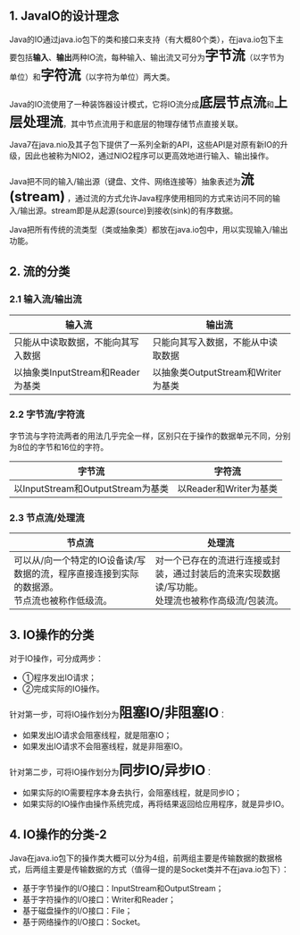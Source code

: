 ## 1. JavaIO的设计理念

Java的IO通过java.io包下的类和接口来支持（有大概80个类），在java.io包下主要包括**输入**、**输出**两种IO流，每种输入、输出流又可分为<font size=5>**字节流**</font>（以字节为单位）和<font size=5>**字符流**</font>（以字符为单位）两大类。

Java的IO流使用了一种装饰器设计模式，它将IO流分成<font size=5>**底层节点流**</font>和<font size=5>**上层处理流**</font>，其中节点流用于和底层的物理存储节点直接关联。

Java7在java.nio及其子包下提供了一系列全新的API，这些API是对原有新IO的升级，因此也被称为NIO2，通过NIO2程序可以更高效地进行输入、输出操作。

Java把不同的输入/输出源（键盘、文件、网络连接等）抽象表述为<font size=5>**流(stream)**</font> ，通过流的方式允许Java程序使用相同的方式来访问不同的输入/输出源。stream即是从起源(source)到接收(sink)的有序数据。

Java把所有传统的流类型（类或抽象类）都放在java.io包中，用以实现输入/输出功能。

## 2. 流的分类

### 2.1 输入流/输出流

| 输入流                             | 输出流                             |
| ---------------------------------- | ---------------------------------- |
| 只能从中读取数据，不能向其写入数据 | 只能向其写入数据，不能从中读取数据 |
| 以抽象类InputStream和Reader为基类  | 以抽象类OutputStream和Writer为基类 |

### 2.2 字节流/字符流

字节流与字符流两者的用法几乎完全一样，区别只在于操作的数据单元不同，分别为8位的字节和16位的字符。

| 字节流                            | 字符流                 |
| --------------------------------- | ---------------------- |
| 以InputStream和OutputStream为基类 | 以Reader和Writer为基类 |

### 2.3 节点流/处理流

| 节点流                                                       | 处理流                                                       |
| ------------------------------------------------------------ | ------------------------------------------------------------ |
| 可以从/向一个特定的IO设备读/写数据的流，程序直接连接到实际的数据源。<br />节点流也被称作低级流。 | 对一个已存在的流进行连接或封装，通过封装后的流来实现数据读/写功能。<br />处理流也被称作高级流/包装流。 |

## 3. IO操作的分类

对于IO操作，可分成两步：

- ①程序发出IO请求；
- ②完成实际的IO操作。

针对第一步，可将IO操作划分为<font size=5>**阻塞IO/非阻塞IO**</font>：

- 如果发出IO请求会阻塞线程，就是阻塞IO；
- 如果发出IO请求不会阻塞线程，就是非阻塞IO。

针对第二步，可将IO操作划分为<font size=5>**同步IO/异步IO**</font>：

- 如果实际的IO需要程序本身去执行，会阻塞线程，就是同步IO；
- 如果实际的IO操作由操作系统完成，再将结果返回给应用程序，就是异步IO。

## 4. IO操作的分类-2

Java在java.io包下的操作类大概可以分为4组，前两组主要是传输数据的数据格式，后两组主要是传输数据的方式（值得一提的是Socket类并不在java.io包下）：

- 基于字节操作的I/O接口：InputStream和OutputStream；
- 基于字符操作的I/O接口：Writer和Reader；
- 基于磁盘操作的I/O接口：File；
- 基于网络操作的I/O接口：Socket。

